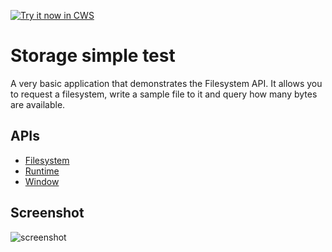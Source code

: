 <a target="_blank" href="https://chrome.google.com/webstore/detail/bpncolcpekidijienghhkibflikohggn">![Try it now in CWS](https://raw.github.com/GoogleChrome/chrome-app-samples/master/tryitnowbutton.png "Click here to install this sample from the Chrome Web Store")</a>


# Storage simple test

A very basic application that demonstrates the Filesystem API. It allows you to request a filesystem, write a sample file to it and query how many bytes are available.

## APIs

* [Filesystem](http://developer.chrome.com/apps/app_storage.html)
* [Runtime](http://developer.chrome.com/apps/app.runtime.html)
* [Window](http://developer.chrome.com/apps/app.window.html)

     
## Screenshot
![screenshot](/samples/storage/assets/screenshot_1280_800.png)

